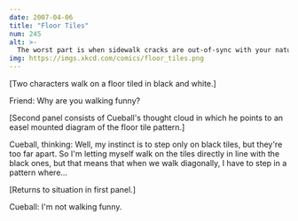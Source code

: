 ```yaml
---
date: 2007-04-06
title: "Floor Tiles"
num: 245
alt: >-
  The worst part is when sidewalk cracks are out-of-sync with your natural stride.
img: https://imgs.xkcd.com/comics/floor_tiles.png
---
```

[Two characters walk on a floor tiled in black and white.]

Friend: Why are you walking funny?

[Second panel consists of Cueball's thought cloud in which he points to an easel mounted diagram of the floor tile pattern.]

Cueball, thinking: Well, my instinct is to step only on black tiles, but they're too far apart. So I'm letting myself walk on the tiles directly in line with the black ones, but that means that when we walk diagonally, I have to step in a pattern where...

[Returns to situation in first panel.]

Cueball: I'm not walking funny.